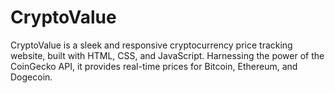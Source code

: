 # CryptoValue
CryptoValue is a sleek and responsive cryptocurrency price tracking website, built with HTML, CSS, and JavaScript. Harnessing the power of the CoinGecko API, it provides real-time prices for Bitcoin, Ethereum, and Dogecoin.

